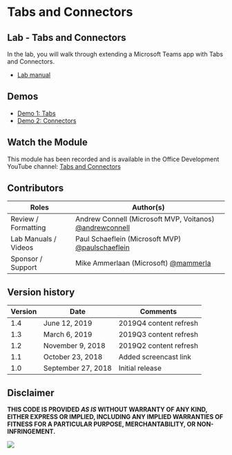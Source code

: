 # Tabs and Connectors

## Lab - Tabs and Connectors

In the lab, you will walk through extending a Microsoft Teams app with Tabs and Connectors.

- [Lab manual](./Lab.md)

## Demos

- [Demo 1: Tabs](./Demos/01-tabs/README.md)
- [Demo 2: Connectors](./Demos/02-connector/README.md)

## Watch the Module

This module has been recorded and is available in the Office Development YouTube channel: [Tabs and Connectors](https://youtu.be/wE_w1TA_qjQ)

## Contributors

|        Roles         |                                       Author(s)                                       |
| -------------------- | ------------------------------------------------------------------------------------- |
| Review / Formatting  | Andrew Connell (Microsoft MVP, Voitanos) [@andrewconnell](//github.com/andrewconnell) |
| Lab Manuals / Videos | Paul Schaeflein (Microsoft MVP) [@paulschaeflein](//github.com/paulschaeflein)        |
| Sponsor / Support    | Mike Ammerlaan (Microsoft) [@mammerla](//github.com/mammerla)                         |

## Version history

| Version |        Date        |       Comments         |
| ------- | ------------------ | ---------------------- |
| 1.4     | June 12, 2019      | 2019Q4 content refresh |
| 1.3     | March 6, 2019      | 2019Q3 content refresh |
| 1.2     | November 9, 2018   | 2019Q2 content refresh |
| 1.1     | October 23, 2018   | Added screencast link  |
| 1.0     | September 27, 2018 | Initial release        |

## Disclaimer

**THIS CODE IS PROVIDED *AS IS* WITHOUT WARRANTY OF ANY KIND, EITHER EXPRESS OR IMPLIED, INCLUDING ANY IMPLIED WARRANTIES OF FITNESS FOR A PARTICULAR PURPOSE, MERCHANTABILITY, OR NON-INFRINGEMENT.**

<img src="https://telemetry.sharepointpnp.com/TrainingContent/Teams/02-tabs-and-connectors" />